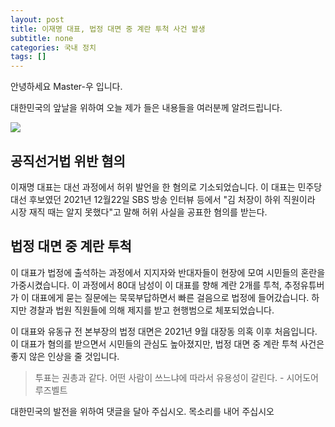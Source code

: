 ```yaml
---
layout: post
title: 이재명 대표, 법정 대면 중 계란 투척 사건 발생
subtitle: none
categories: 국내 정치
tags: []
---
```


안녕하세요 Master-우 입니다.

대한민국의 앞날을 위하여 오늘 제가 들은 내용들을 여러분께 알려드립니다.




![](https://source.unsplash.com/800x450/?luxury)

##  공직선거법 위반 혐의
이재명 대표는 대선 과정에서 허위 발언을 한 혐의로 기소되었습니다. 이 대표는 민주당 대선 후보였던 2021년 12월22일 SBS 방송 인터뷰 등에서 "김 처장이 하위 직원이라 시장 재직 때는 알지 못했다"고 말해 허위 사실을 공표한 혐의를 받는다.   
## 법정 대면 중 계란 투척
이 대표가 법정에 출석하는 과정에서 지지자와 반대자들이 현장에 모여 시민들의 혼란을 가중시켰습니다. 이 과정에서 80대 남성이 이 대표를 향해 계란 2개를 투척, 추정유튜버가 이 대표에게 묻는 질문에는 묵묵부답하면서 빠른 걸음으로 법정에 들어갔습니다. 하지만 경찰과 법원 직원들에 의해 제지를 받고 현행범으로 체포되었습니다.

이 대표와 유동규 전 본부장의 법정 대면은 2021년 9월 대장동 의혹 이후 처음입니다. 이 대표가 혐의를 받으면서 시민들의 관심도 높아졌지만, 법정 대면 중 계란 투척 사건은 좋지 않은 인상을 줄 것입니다.


> 투표는 권총과 같다. 어떤 사람이 쓰느냐에 따라서 유용성이 갈린다. - 시어도어 루즈벨트

대한민국의 발전을 위하여 댓글을 달아 주십시오. 목소리를 내어 주십시오
